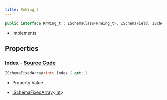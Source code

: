 ```yaml
---
title: RnWing_t
---
```


```csharp
public interface RnWing_t : ISchemaClass<RnWing_t>, ISchemaField, ISchemaClass, INativeHandle
```

- Implements

## Properties

### **Index** - [Source Code](https://github.com/swiftly-solution/swiftlys2/blob/main/managed/src/SwiftlyS2.Generated/Schemas/Interfaces/RnWing_t.cs#L16)

```csharp
ISchemaFixedArray<int> Index { get; }
```

- Property Value

- [ISchemaFixedArray](/docs/api/shared/schemas/ischemafixedarray-1)<[int](https://learn.microsoft.com/dotnet/api/system.int32)>

